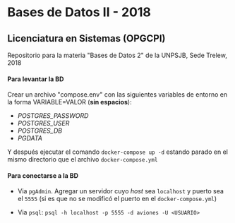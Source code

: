 # Bases de Datos II - 2018

## Licenciatura en Sistemas (OPGCPI)

Repositorio para la materia "Bases de Datos 2" de la UNPSJB, Sede Trelew, 2018


#### Para levantar la BD

Crear un archivo "compose.env" con las siguientes variables de entorno en la forma VARIABLE=VALOR (**sin espacios**):

* *POSTGRES_PASSWORD*
* *POSTGRES_USER*
* *POSTGRES_DB*
* *PGDATA*

Y después ejecutar el comando `docker-compose up -d` estando parado en el mismo directorio que el archivo `docker-compose.yml`

#### Para conectarse a la BD

* Via `pgAdmin`. Agregar un servidor cuyo *host* sea `localhost` y puerto sea el `5555` (si es que no se modificó el puerto en el `docker-compose.yml`)

* Via `psql`: `psql -h localhost -p 5555 -d aviones -U <USUARIO>`
